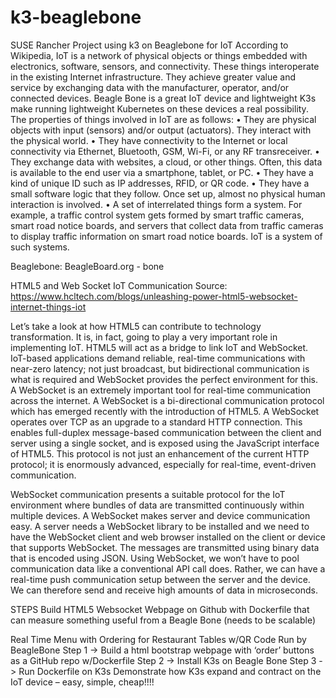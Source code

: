 # k3-beaglebone
SUSE Rancher Project using k3 on Beaglebone for IoT 
According to Wikipedia, IoT is a network of physical objects or things embedded with electronics, software, sensors, and connectivity. These things interoperate in the existing Internet infrastructure. They achieve greater value and service by exchanging data with the manufacturer, operator, and/or connected devices.
Beagle Bone is a great IoT device and lightweight K3s make running lightweight Kubernetes on these devices a real possibility.
The properties of things involved in IoT are as follows:
•	They are physical objects with input (sensors) and/or output (actuators). They interact with the physical world.
•	They have connectivity to the Internet or local connectivity via Ethernet, Bluetooth, GSM, Wi-Fi, or any RF transreceiver.
•	They exchange data with websites, a cloud, or other things. Often, this data is available to the end user via a smartphone, tablet, or PC.
•	They have a kind of unique ID such as IP addresses, RFID, or QR code.
•	They have a small software logic that they follow. Once set up, almost no physical human interaction is involved.
•	A set of interrelated things form a system. For example, a traffic control system gets formed by smart traffic cameras, smart road notice boards, and servers that collect data from traffic cameras to display traffic information on smart road notice boards. IoT is a system of such systems.

Beaglebone: BeagleBoard.org - bone

HTML5 and Web Socket IoT Communication 
 Source: https://www.hcltech.com/blogs/unleashing-power-html5-websocket-internet-things-iot 

Let’s take a look at how HTML5 can contribute to technology transformation. It is, in fact, going to play a very important role in implementing IoT. HTML5 will act as a bridge to link IoT and WebSocket. IoT-based applications demand reliable, real-time communications with near-zero latency; not just broadcast, but bidirectional communication is what is required and WebSocket provides the perfect environment for this. A WebSocket is an extremely important tool for real-time communication across the internet.
A WebSocket is a bi-directional communication protocol which has emerged recently with the introduction of HTML5. A WebSocket operates over TCP as an upgrade to a standard HTTP connection. This enables full-duplex message-based communication between the client and server using a single socket, and is exposed using the JavaScript interface of HTML5. This protocol is not just an enhancement of the current HTTP protocol; it is enormously advanced, especially for real-time, event-driven communication.

WebSocket communication presents a suitable protocol for the IoT environment where bundles of data are transmitted continuously within multiple devices. A WebSocket makes server and device communication easy. A server needs a WebSocket library to be installed and we need to have the WebSocket client and web browser installed on the client or device that supports WebSocket. The messages are transmitted using binary data that is encoded using JSON.
Using WebSocket, we won’t have to pool communication data like a conventional API call does. Rather, we can have a real-time push communication setup between the server and the device. We can therefore send and receive high amounts of data in microseconds.

STEPS
Build HTML5 Websocket Webpage on Github with Dockerfile that can measure something useful from a Beagle Bone (needs to be scalable) 

Real Time Menu with Ordering for Restaurant Tables w/QR Code Run by BeagleBone
Step 1 -> Build a html bootstrap webpage with ‘order’ buttons as a GitHub repo w/Dockerfile
Step 2 -> Install K3s on Beagle Bone
Step 3 -> Run Dockerfile on K3s
Demonstrate how K3s expand and contract on the IoT device – easy, simple, cheap!!!!
